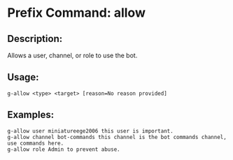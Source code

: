 # Prefix Command: allow

## Description:
Allows a user, channel, or role to use the bot.

## Usage:
    g-allow <type> <target> [reason=No reason provided]

## Examples:
    g-allow user miniatureege2006 this user is important.
    g-allow channel bot-commands this channel is the bot commands channel, use commands here.
    g-allow role Admin to prevent abuse.